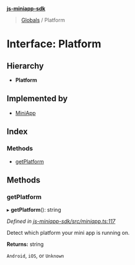 **[js-miniapp-sdk](../README.md)**

> [Globals](../README.md) / Platform

# Interface: Platform

## Hierarchy

* **Platform**

## Implemented by

* [MiniApp](../classes/miniapp.md)

## Index

### Methods

* [getPlatform](platform.md#getplatform)

## Methods

### getPlatform

▸ **getPlatform**(): string

*Defined in [js-miniapp-sdk/src/miniapp.ts:117](https://github.com/rakutentech/js-miniapp/blob/549763f/js-miniapp-sdk/src/miniapp.ts#L117)*

Detect which platform your mini app is running on.

**Returns:** string

`Android`, `iOS`, or `Unknown`
